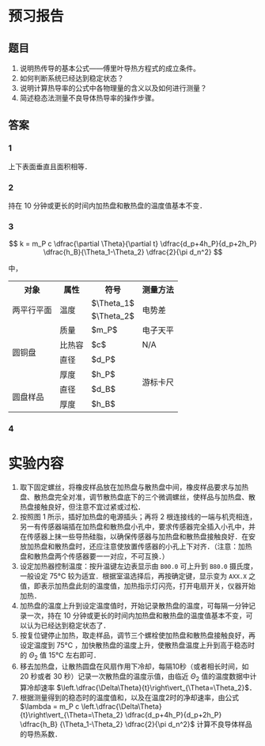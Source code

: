 # 预习报告

## 题目

1. 说明热传导的基本公式——傅里叶导热方程式的成立条件。
2. 如何判断系统已经达到稳定状态？
3. 说明计算热导率的公式中各物理量的含义以及如何进行测量？
4. 简述稳态法测量不良导体热导率的操作步骤。

## 答案

### 1

上下表面垂直且面积相等．

### 2

持在 10 分钟或更长的时间内加热盘和散热盘的温度值基本不变．

### 3

$$ k =
m_P c \dfrac{\partial \Theta}{\partial t}
\dfrac{d_p+4h_P}{d_p+2h_P}
\dfrac{h_B}{\Theta_1-\Theta_2}
\dfrac{2}{\pi d_n^2}
$$

中，

<table>
  <tr>
    <th>对象</th>
    <th>属性</th>
    <th>符号</th>
    <th>测量方法</th>
  </tr>
  <tr>
    <td rowspan="2">两平行平面</td>
    <td rowspan="2">温度</td>
    <td>$\Theta_1$</td>
    <td rowspan="2">电势差</td>
  </tr>
  <tr>
    <td>$\Theta_2$</td>
  </tr>
  <tr>
    <td rowspan="4">圆铜盘</td>
    <td>质量</td>
    <td>$m_P$</td>
    <td>电子天平</td>
  </tr>
  <tr>
    <td>比热容</td>
    <td>$c$</td>
    <td>N/A</td>
    </td>
  </tr>
  <tr>
    <td>直径</td>
    <td>$d_P$</td>
    <td rowspan="4">游标卡尺</td>
  </tr>
  <tr>
    <td>厚度</td>
    <td>$h_P$</td>
  </tr>
  <tr>
    <td rowspan="2">圆盘样品</td>
    <td>直径</td>
    <td>$d_B$</td>
  </tr>
  <tr>
    <td>厚度</td>
    <td>$h_B$</td>
  </tr>
</table>

### 4


# 实验内容

1. 取下固定螺丝，将橡皮样品放在加热盘与散热盘中间，橡皮样品要求与加热盘、散热盘完全对准，调节散热盘底下的三个微调螺丝，使样品与加热盘、散热盘接触良好，但注意不宜过紧或过松．
2. 按照图 1 所示，插好加热盘的电源插头；再将 2 根连接线的一端与机壳相连，另一有传感器端插在加热盘和散热盘小孔中，要求传感器完全插入小孔中，并在传感器上抹一些导热硅脂，以确保传感器与加热盘和散热盘接触良好．在安放加热盘和散热盘时，还应注意使放置传感器的小孔上下对齐．（注意：加热盘和散热盘两个传感器要一一对应，不可互换．）
3. 设定加热器控制温度：按升温键左边表显示由 `B00.0` 可上升到 `B80.0` 摄氏度，一般设定 75°C 较为适宜．根据室温选择后，再按确定键，显示变为 `AXX.X` 之值，即表示加热盘此刻的温度值，加热指示灯闪亮，打开电扇开关，仪器开始加热．
4. 加热盘的温度上升到设定温度值时，开始记录散热盘的温度，可每隔一分钟记录一次，持在 10 分钟或更长的时间内加热盘和散热盘的温度值基本不变，可以认为已经达到稳定状态了．
5. 按复位键停止加热，取走样品，调节三个螺栓使加热盘和散热盘接触良好，再设定温度到 75°C ，加快散热盘的温度上升，使散热盘温度上升到高于稳态时的 $\Theta_2$ 值 15°C 左右即可．
6. 移去加热盘，让散热圆盘在风扇作用下冷却，每隔10秒（或者相长时间，如 20 秒或者 30 秒）记录一次散热盘的温度示值，由临近 	$\Theta_2$ 值的温度数据中计算冷却速率 $\left.\dfrac{\Delta\Theta}{t}\right\vert_{\Theta=\Theta_2}$．
7. 根据测量得到的稳态时的温度值和，以及在温度2时的净却速率，由公式 $\lambda = m_P c \left.\dfrac{\Delta\Theta}{t}\right\vert_{\Theta=\Theta_2} \dfrac{d_p+4h_P}{d_p+2h_P} \dfrac{h_B} {\Theta_1-\Theta_2} \dfrac{2}{\pi d_n^2}$ 计算不良导体样品的导热系数．
